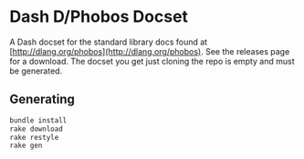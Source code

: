 # Dash D/Phobos Docset

A Dash docset for the standard library docs found at [http://dlang.org/phobos](http://dlang.org/phobos).
See the releases page for a download. The docset you get just cloning the repo is empty and must be generated.

## Generating

```sh
bundle install
rake download
rake restyle
rake gen
```
